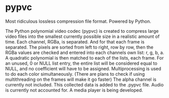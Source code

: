 # pypvc
Most ridiculous lossless compression file format. Powered by Python.

The Python polynomial video codec (pypvc) is created to compress large video files into the smallest currently possible size in a realistic amount of time. Each channel, RGBa, is separated. And for that each frame is separated. 
The pixels are sorted from left to right, row by row, then the RGBa values are checked and entered into each channels own list: r, g, b, a. A quadratic polynomial is then matched to each of the lists, each frame.
For an unused, 0 or NULL list entry, the entire list will be considered equal to NULL, and no coefficient will have to be assigned.
Multiprocessing is used to do each color simultaneously. (There are plans to check if using multithreading on the frames will make it go faster)
The alpha channel is currently not included.
This collected data is added to the .pypvc file. Audio is currently not accounted for. A media player is being developed.
